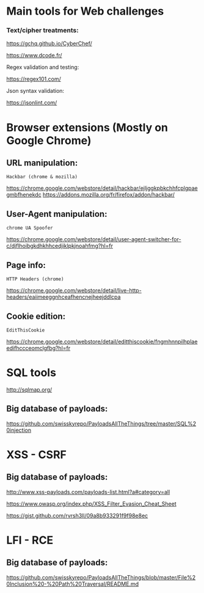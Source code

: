 # Main tools for Web challenges

	
### Text/cipher treatments:

  https://gchq.github.io/CyberChef/
  
  https://www.dcode.fr/
  
  Regex validation and testing:
  
  https://regex101.com/
  
  Json syntax validation:
  
  https://jsonlint.com/
  
  
  
  
  
	

# Browser extensions (Mostly on Google Chrome)
  
## URL manipulation:
  
    Hackbar (chrome & mozilla)
   
   https://chrome.google.com/webstore/detail/hackbar/ejljggkpbkchhfcplgpaegmbfhenekdc
   https://addons.mozilla.org/fr/firefox/addon/hackbar/
  
## User-Agent manipulation:
  
    chrome UA Spoofer
   
   https://chrome.google.com/webstore/detail/user-agent-switcher-for-c/djflhoibgkdhkhhcedjiklpkjnoahfmg?hl=fr
   
## Page info:
  
    HTTP Headers (chrome)
   
   https://chrome.google.com/webstore/detail/live-http-headers/eaiimeeggnhceafhencnejheejddlcpa
   
## Cookie edition:
  
    EditThisCookie
   
   https://chrome.google.com/webstore/detail/editthiscookie/fngmhnnpilhplaeedifhccceomclgfbg?hl=fr
  


# SQL tools

  http://sqlmap.org/
  
 ## Big database of payloads:
 
   https://github.com/swisskyrepo/PayloadsAllTheThings/tree/master/SQL%20injection
  
  
# XSS - CSRF

 ## Big database of payloads:
  
   http://www.xss-payloads.com/payloads-list.html?a#category=all
    
   https://www.owasp.org/index.php/XSS_Filter_Evasion_Cheat_Sheet
    
   https://gist.github.com/rvrsh3ll/09a8b933291f9f98e8ec
   
# LFI - RCE

## Big database of payloads:

   https://github.com/swisskyrepo/PayloadsAllTheThings/blob/master/File%20Inclusion%20-%20Path%20Traversal/README.md
    
